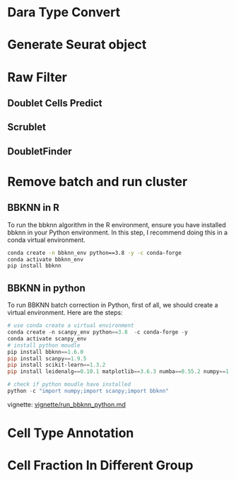 # Dara Type Convert

# Generate Seurat object

# Raw Filter

## Doublet Cells Predict

## Scrublet

## DoubletFinder

# Remove batch and run cluster

## BBKNN in R

To run the bbknn algorithm in the R environment, ensure you have installed bbknn in your Python environment. In this step, I recommend doing this in a conda virtual environment.

```bash
conda create -n bbknn_env python==3.8 -y -c conda-forge
conda activate bbknn_env
pip install bbknn
```

## BBKNN in python

To run BBKNN batch correction in Python, first of all, we should create a virtual environment. Here are the steps:

```powershell
# use conda create a virtual environment
conda create -n scanpy_env python==3.8  -c conda-forge -y
conda activate scanpy_env
# install python moudle
pip install bbknn==1.6.0
pip install scanpy==1.9.5
pip install scikit-learn==1.3.2
pip install leidenalg==0.10.1 matplotlib==3.6.3 numba==0.55.2 numpy==1.21.6 palantir==1.0.1 pandas==1.3.5

# check if python moudle have installed 
python -c "import numpy;import scanpy;import bbknn"
```

vignette: [vignette/run_bbknn_python.md]()

# Cell Type Annotation

# Cell Fraction In Different Group
